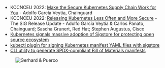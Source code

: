 - KCCNCEU 2022: [Make the Secure Kubernetes Supply Chain Work for You](https://kccnceu2022.sched.com/event/ytoz/make-the-secure-kubernetes-supply-chain-work-for-you-adolfo-garcia-veytia-chainguard) - Adolfo García Veytia, Chainguard
- KCCNCEU 2022: [Releasing Kubernetes Less Often and More Secure](https://kccnceu2022.sched.com/event/ytrh/releasing-kubernetes-less-often-and-more-secure-the-sig-release-update-adolfo-garcia-veytia-carlos-panato-chainguard-sascha-grunert-red-hat-stephen-augustus-cisco) - The SIG Release Update - Adolfo García Veytia & Carlos Panato, Chainguard; Sascha Grunert, Red Hat; Stephen Augustus, Cisco
- [Kubernetes signals massive adoption of Sigstore for protecting open source ecosystem](https://blog.sigstore.dev/kubernetes-signals-massive-adoption-of-sigstore-for-protecting-open-source-ecosystem-73a6757da73)
- [kubectl plugin for signing Kubernetes manifest YAML files with sigstore](https://github.com/sigstore/k8s-manifest-sigstore)
- [CLI utility to generate SPDX-compliant Bill of Materials manifests](https://github.com/kubernetes-sigs/bom)

<figure class="richtext-figure richtext-figure--full">
  <img src="https://cdn.changelog.com/shipit/shipit-53--adolfo-garcia-veytia.jpg" alt="Gerhard & Puerco" loading="lazy">
</figure>
